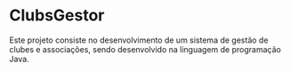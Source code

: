 # ClubsGestor
Este projeto consiste no desenvolvimento de um sistema de gestão de clubes e associações, sendo desenvolvido na linguagem de programação Java.
